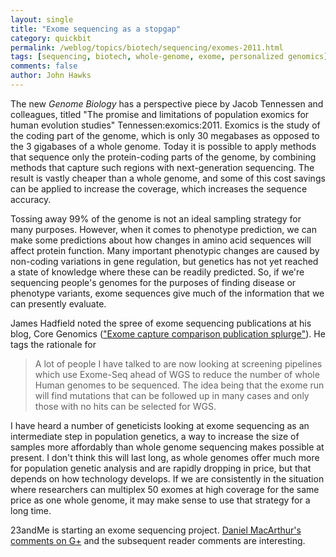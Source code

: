 ```yaml
---
layout: single 
title: "Exome sequencing as a stopgap" 
category: quickbit
permalink: /weblog/topics/biotech/sequencing/exomes-2011.html
tags: [sequencing, biotech, whole-genome, exome, personalized genomics] 
comments: false 
author: John Hawks 
---
```


The new <em>Genome Biology</em> has a perspective piece by Jacob Tennessen and colleagues, titled "The promise and limitations of population exomics for human evolution studies" <bib>Tennessen:exomics:2011</bib>. Exomics is the study of the coding part of the genome, which is only 30 megabases as opposed to the 3 gigabases of a whole genome. Today it is possible to apply methods that sequence only the protein-coding parts of the genome, by combining methods that capture such regions with next-generation sequencing. The result is vastly cheaper than a whole genome, and some of this cost savings can be applied to increase the coverage, which increases the sequence accuracy. 

Tossing away 99% of the genome is not an ideal sampling strategy for many purposes. However, when it comes to phenotype prediction, we can make some predictions about how changes in amino acid sequences will affect protein function. Many important phenotypic changes are caused by non-coding variations in gene regulation, but genetics has not yet reached a state of knowledge where these can be readily predicted. So, if we're sequencing people's genomes for the purposes of finding disease or phenotype variants, exome sequences give much of the information that we can presently evaluate. 

James Hadfield noted the spree of exome sequencing publications at his blog, Core Genomics (<a href="http://core-genomics.blogspot.com/2011/10/exome-capture-comparison-publication.html">"Exome capture comparison publication splurge"</a>). He tags the rationale for 

<blockquote>A lot of people I have talked to are now looking at screening pipelines which use Exome-Seq ahead of WGS to reduce the number of whole Human genomes to be sequenced. The idea being that the exome run will find mutations that can be followed up in many cases and only those with no hits can be selected for WGS. </blockquote>

I have heard a number of geneticists looking at exome sequencing as an intermediate step in population genetics, a way to increase the size of samples more affordably than whole genome sequencing makes possible at present. I don't think this will last long, as whole genomes offer much more for population genetic analysis and are rapidly dropping in price, but that depends on how technology develops. If we are consistently in the situation where researchers can multiplex 50 exomes at high coverage for the same price as one whole genome, it may make sense to use that strategy for a long time. 

23andMe is starting an exome sequencing project. <a href="https://plus.google.com/117075311027610918011/posts/CAzY2KZF5vx">Daniel MacArthur's comments on G+</a> and the subsequent reader comments are interesting. 



